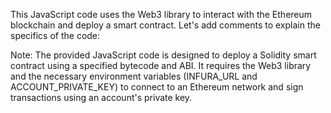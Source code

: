 This JavaScript code uses the Web3 library to interact with the Ethereum blockchain and deploy a smart contract. Let's add comments to explain the specifics of the code:

Note: The provided JavaScript code is designed to deploy a Solidity smart contract using a specified bytecode and ABI. It requires the Web3 library and the necessary environment variables (INFURA_URL and ACCOUNT_PRIVATE_KEY) to connect to an Ethereum network and sign transactions using an account's private key.
